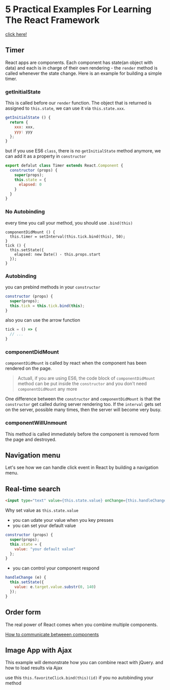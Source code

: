 # 5 Practical Examples For Learning The React Framework

[click here!](http://tutorialzine.com/2014/07/5-practical-examples-for-learning-facebooks-react-framework/)

## Timer

React apps are components. Each component has state(an object with data) and each is in charge of their own rendering - the `render` method is called whenever the state change. Here is an example for building a simple timer.

### getInitialState

This is called before our `render` function. The object that is returned is assigned to `this.state`, we can use it via `this.state.xxx`.

```javascript
getInitialState () {
  return {
    xxx: xxx,
    yyy: yyy
  };
}
```

but if you use ES6 `class`, there is no `getInitialState` method anymore, we can add it as a property in `constructor`

```javascript
export defalut class Timer extends React.Component {
  constructor (props) {
    super(props);
    this.state = {
      elapsed: 0
    }
  }
}
```

### No Autobinding

every time you call your method, you should use `.bind(this)`

```javscript
componentDidMount () {
  this.timer = setInterval(this.tick.bind(this), 50);
}
tick () {
  this.setState({
    elapsed: new Date() - this.props.start
  });
}
```

### Autobinding

you can prebind methods in your `constructor` 

```javascript
constructor (props) {
  super(props);
  this.tick = this.tick.bind(this);
}
```

also you can use the arrow function

```javascript
tick = () => {
  // ...
}
```

### componentDidMount

`componentDidMount` is called by react when the component has been rendered on the page. 

> Actuall, if you are using ES6, the code block of `componentDidMount` method can be put inside the `constructor` and you don't need `componentDidMount` any more

One difference between the `constructor` and `componentDidMount` is that the `constructor` get called during server rendering too. If the `interval` gets set on the server, possible many times, then the server will become very busy.

### componentWillUnmount

This method is called immediately before the component is removed form the page and destroyed.

## Navigation menu

Let's see how we can handle click event in React by building a navigation menu.

## Real-time search

```html
<input type="text" value={this.state.value} onChange={this.handleChange.bind(this)} placeholder="Type here">
```

Why set value as `this.state.value`

- you can udate your value when you key presses
- you can set your default value

```javascript
constructor (props) {
  super(props);
  this.state = {
    value: "your default value"
  };
}
```

- you can control your component respond

```javascript
handleChange (e) {
  this.setState({
    value: e.target.value.substr(0, 140)
  });
}
```

## Order form

The real power of React comes when you combine multiple components.

[How to communicate betweeen components](http://facebook.github.io/react/tips/communicate-between-components.html)

## Image App with Ajax

This example will demonstrate how you can combine react with jQuery. and how to load results via Ajax

use this `this.favoriteClick.bind(this)(id)` if you no autobinding your method
